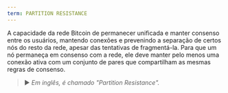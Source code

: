 ```yaml
---
term: PARTITION RESISTANCE
---
```


A capacidade da rede Bitcoin de permanecer unificada e manter consenso entre os usuários, mantendo conexões e prevenindo a separação de certos nós do resto da rede, apesar das tentativas de fragmentá-la. Para que um nó permaneça em consenso com a rede, ele deve manter pelo menos uma conexão ativa com um conjunto de pares que compartilham as mesmas regras de consenso.

> ► *Em inglês, é chamado "Partition Resistance".*